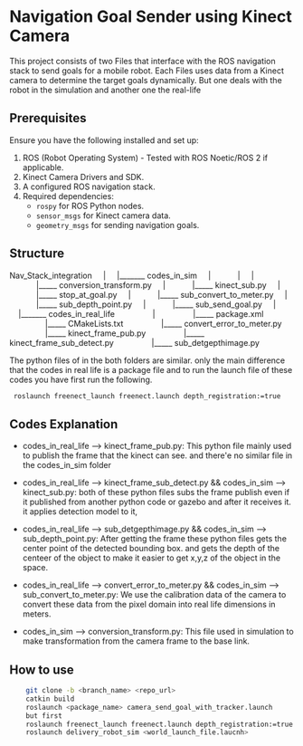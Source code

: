 # Navigation Goal Sender using Kinect Camera

This project consists of two Files that interface with the ROS navigation stack to send goals for a mobile robot. Each Files uses data from a Kinect camera to determine the target goals dynamically. But one deals with the robot in the simulation and another one the real-life


## Prerequisites

Ensure you have the following installed and set up:

1. ROS (Robot Operating System) - Tested with ROS Noetic/ROS 2 if applicable.
2. Kinect Camera Drivers and SDK.
3. A configured ROS navigation stack.
4. Required dependencies:
   - `rospy` for ROS Python nodes.
   - `sensor_msgs` for Kinect camera data.
   - `geometry_msgs` for sending navigation goals.

## Structure

Nav_Stack_integration
&nbsp;&nbsp;&nbsp;&nbsp;|
&nbsp;&nbsp;&nbsp;&nbsp;|_______ codes_in_sim
&nbsp;&nbsp;&nbsp;&nbsp;|&nbsp;&nbsp;&nbsp;&nbsp;&nbsp;&nbsp;&nbsp;&nbsp;&nbsp;&nbsp;&nbsp;&nbsp;|
&nbsp;&nbsp;&nbsp;&nbsp;|&nbsp;&nbsp;&nbsp;&nbsp;&nbsp;&nbsp;&nbsp;&nbsp;&nbsp;&nbsp;&nbsp;&nbsp;|_____ conversion_transform.py
&nbsp;&nbsp;&nbsp;&nbsp;|&nbsp;&nbsp;&nbsp;&nbsp;&nbsp;&nbsp;&nbsp;&nbsp;&nbsp;&nbsp;&nbsp;&nbsp;|_____ kinect_sub.py
&nbsp;&nbsp;&nbsp;&nbsp;|&nbsp;&nbsp;&nbsp;&nbsp;&nbsp;&nbsp;&nbsp;&nbsp;&nbsp;&nbsp;&nbsp;&nbsp;|_____ stop_at_goal.py
&nbsp;&nbsp;&nbsp;&nbsp;|&nbsp;&nbsp;&nbsp;&nbsp;&nbsp;&nbsp;&nbsp;&nbsp;&nbsp;&nbsp;&nbsp;&nbsp;|_____ sub_convert_to_meter.py
&nbsp;&nbsp;&nbsp;&nbsp;|&nbsp;&nbsp;&nbsp;&nbsp;&nbsp;&nbsp;&nbsp;&nbsp;&nbsp;&nbsp;&nbsp;&nbsp;|_____ sub_depth_point.py
&nbsp;&nbsp;&nbsp;&nbsp;|&nbsp;&nbsp;&nbsp;&nbsp;&nbsp;&nbsp;&nbsp;&nbsp;&nbsp;&nbsp;&nbsp;&nbsp;|_____ sub_send_goal.py
&nbsp;&nbsp;&nbsp;&nbsp;|
&nbsp;&nbsp;&nbsp;&nbsp;|_______ codes_in_real_life
&nbsp;&nbsp;&nbsp;&nbsp;&nbsp;&nbsp;&nbsp;&nbsp;&nbsp;&nbsp;&nbsp;&nbsp;&nbsp;&nbsp;&nbsp;&nbsp;|
&nbsp;&nbsp;&nbsp;&nbsp;&nbsp;&nbsp;&nbsp;&nbsp;&nbsp;&nbsp;&nbsp;&nbsp;&nbsp;&nbsp;&nbsp;&nbsp;|_____ package.xml
&nbsp;&nbsp;&nbsp;&nbsp;&nbsp;&nbsp;&nbsp;&nbsp;&nbsp;&nbsp;&nbsp;&nbsp;&nbsp;&nbsp;&nbsp;&nbsp;|_____ CMakeLists.txt
&nbsp;&nbsp;&nbsp;&nbsp;&nbsp;&nbsp;&nbsp;&nbsp;&nbsp;&nbsp;&nbsp;&nbsp;&nbsp;&nbsp;&nbsp;&nbsp;|_____ convert_error_to_meter.py
&nbsp;&nbsp;&nbsp;&nbsp;&nbsp;&nbsp;&nbsp;&nbsp;&nbsp;&nbsp;&nbsp;&nbsp;&nbsp;&nbsp;&nbsp;&nbsp;|_____ kinect_frame_pub.py
&nbsp;&nbsp;&nbsp;&nbsp;&nbsp;&nbsp;&nbsp;&nbsp;&nbsp;&nbsp;&nbsp;&nbsp;&nbsp;&nbsp;&nbsp;&nbsp;|_____ kinect_frame_sub_detect.py
&nbsp;&nbsp;&nbsp;&nbsp;&nbsp;&nbsp;&nbsp;&nbsp;&nbsp;&nbsp;&nbsp;&nbsp;&nbsp;&nbsp;&nbsp;&nbsp;|_____ sub_detgepthimage.py

The python files of in the both folders are similar. only the main difference that the codes in real life is a package file and to run the launch file of these codes you have first run the following.

```bash
 roslaunch freenect_launch freenect.launch depth_registration:=true
```

## Codes Explanation
- codes_in_real_life --> kinect_frame_pub.py:
 This python file mainly used to publish the frame that the kinect can see. and there'e no similar file in the codes_in_sim folder

- codes_in_real_life --> kinect_frame_sub_detect.py && codes_in_sim --> kinect_sub.py:
both of these python files subs the frame publish even if it published from another python code or gazebo and after it receives it. it applies detection model to it,

- codes_in_real_life --> sub_detgepthimage.py && codes_in_sim --> sub_depth_point.py:
After getting the frame these python files gets the center point of the detected bounding box. and gets the depth of the centeer of the object to make it easier to get x,y,z of the object in the space.

- codes_in_real_life --> convert_error_to_meter.py && codes_in_sim --> sub_convert_to_meter.py:
We use the calibration data of the camera to convert these data from the pixel domain into real life dimensions in meters.

- codes_in_sim --> conversion_transform.py:
This file used in simulation to make transformation from the camera frame to the base link.

## How to use 
```bash
    git clone -b <branch_name> <repo_url>
    catkin build
    roslaunch <package_name> camera_send_goal_with_tracker.launch
    but first
    roslaunch freenect_launch freenect.launch depth_registration:=true
    roslaunch delivery_robot_sim <world_launch_file.laucnh>
```



